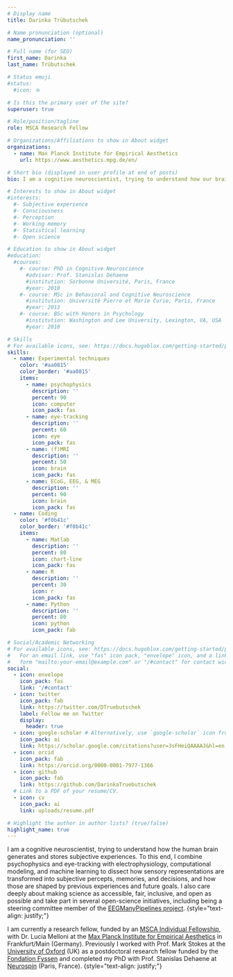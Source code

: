 ```yaml
---
# Display name
title: Darinka Trübutschek

# Name pronunciation (optional)
name_pronunciation: ''

# Full name (for SEO)
first_name: Darinka
last_name: Trübutschek

# Status emoji
#status:
  #icon: ☕️

# Is this the primary user of the site?
superuser: true

# Role/position/tagline
role: MSCA Research Fellow

# Organizations/Affiliations to show in About widget
organizations:
  - name: Max Planck Institute for Empirical Aesthetics
    url: https://www.aesthetics.mpg.de/en/

# Short bio (displayed in user profile at end of posts)
bio: I am a cognitive neuroscientist, trying to understand how our brain generates and stores subjective experience. Beyond that, I am also a newly minted mother *2.

# Interests to show in About widget
#interests:
  #- Subjective experience
  #- Consciousness
  #- Perception
  #- Working memory
  #- Statistical learning
  #- Open science

# Education to show in About widget
#education:
  #courses:
    #- course: PhD in Cognitive Neuroscience
      #advisor: Prof. Stanislas Dehaene
      #institution: Sorbonne Université, Paris, France
      #year: 2018
    #- course: MSc in Behavioral and Cognitive Neuroscience
      #institution: Université Pierre et Marie Curie, Paris, France
      #year: 2013
    #- course: BSc with Honors in Psychology
      #institution: Washington and Lee University, Lexington, VA, USA
      #year: 2010

# Skills
# For available icons, see: https://docs.hugoblox.com/getting-started/page-builder/#icons
skills:
  - name: Experimental techniques
    color: '#aa0815'
    color_border: '#aa0815'
    items:
      - name: psychophysics
        description: ''
        percent: 90
        icon: computer
        icon_pack: fas
      - name: eye-tracking
        description: ''
        percent: 60
        icon: eye
        icon_pack: fas
      - name: (f)MRI
        description: ''
        percent: 50
        icon: brain
        icon_pack: fas
      - name: ECoG, EEG, & MEG
        description: ''
        percent: 90
        icon: brain
        icon_pack: fas
  - name: Coding
    color: '#f0b41c'
    color_border: '#f0b41c'
    items:
      - name: Matlab
        description: ''
        percent: 80
        icon: chart-line
        icon_pack: fas
      - name: R
        description: ''
        percent: 30
        icon: r
        icon_pack: fas
      - name: Python
        description: ''
        percent: 80
        icon: python
        icon_pack: fab

# Social/Academic Networking
# For available icons, see: https://docs.hugoblox.com/getting-started/page-builder/#icons
#   For an email link, use "fas" icon pack, "envelope" icon, and a link in the
#   form "mailto:your-email@example.com" or "/#contact" for contact widget.
social:
  - icon: envelope
    icon_pack: fas
    link: '/#contact'
  - icon: twitter
    icon_pack: fab
    link: https://twitter.com/DTruebutschek
    label: Follow me on Twitter
    display:
      header: true
  - icon: google-scholar # Alternatively, use `google-scholar` icon from `ai` icon pack
    icon_pack: ai
    link: https://scholar.google.com/citations?user=3sFHeiQAAAAJ&hl=en
  - icon: orcid
    icon_pack: fab
    link: https://orcid.org/0000-0001-7977-1366
  - icon: github
    icon_pack: fab
    link: https://github.com/DarinkaTruebutschek
  # Link to a PDF of your resume/CV.
  - icon: cv
    icon_pack: ai
    link: uploads/resume.pdf

# Highlight the author in author lists? (true/false)
highlight_name: true
---
```


I am a cognitive neuroscientist, trying to understand how the human brain generates and stores subjective experiences. To this end, I combine psychophysics and eye-tracking with electrophysiology, computational modeling, and machine learning to dissect how sensory representations are transformed into subjective percepts, memories, and decisions, and how those are shaped by previous experiences and future goals. I also care deeply about making science as accessible, fair, inclusive, and open as possible and take part in several open-science initiatives, including being a steering committee member of the [EEGManyPipelines project](https://www.eegmanypipelines.org/).
{style="text-align: justify;"}

I am currently a research fellow, funded by an [MSCA Individual Fellowship](https://cordis.europa.eu/project/id/101023805), with Dr. Lucia Melloni at the [Max Planck Institute for Empirical Aesthetics](https://www.aesthetics.mpg.de/en/research/research-group-neural-circuits-consciousness-and-cognition.html) in Frankfurt/Main (Germany). Previously I worked with Prof. Mark Stokes at the [University of Oxford](https://www.psy.ox.ac.uk/news/in-memoriam-mark-stokes) (UK) as a postdoctoral research fellow funded by the [Fondation Fyssen](https://www.fondationfyssen.fr/en/) and completed my PhD with Prof. Stanislas Dehaene at [Neurospin](https://www.unicog.org/) (Paris, France).
{style="text-align: justify;"}
